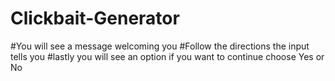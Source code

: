 # Clickbait-Generator
#You will see a message welcoming you
#Follow the directions the input tells you
#lastly you will see an option if you want to continue choose Yes or No
